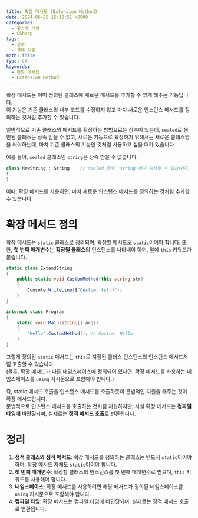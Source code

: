 ```yaml
---
title: 확장 메서드 (Extension Method)
date: 2024-06-25 15:18:51 +0900
categories:
  - 풀스택 개발
  - CSharp
tags:
  - 함수
  - 객체 지향
math: false
type: C#
keywords:
  - 확장 메서드
  - Extension Method
---
```


확장 메서드는 이미 정의된 클래스에 새로운 메서드를 추가할 수 있게 해주는 기능입니다.
<br>
이 기능은 기존 클래스의 내부 코드를 수정하지 않고 마치 새로운 인스턴스 메서드를 정의하는 것처럼 추가할 수 있습니다.

일반적으로 기존 클래스의 메서드를 확장하는 방법으로는 상속이 있는데, `sealed`로 봉인된 클래스는 상속 받을 수 없고, 새로운 기능으로 확장하기 위해서는 새로운 클래스명을 써야하는데, 마치 기존 클래스의 기능인 것처럼 사용하고 싶을 때가 있습니다.

예를 들어, `sealed` 클래스인 `string`은 상속 받을 수 없습니다.

```csharp
class NewString : String    // sealed 형식 'string'에서 파생될 수 없습니다.
{
}
```

이때, 확장 메서드를 사용하면, 마치 새로운 인스턴스 메서드를 정의하는 것처럼 추가할 수 있습니다.

# 확장 메서드 정의

확장 메서드는 <span class="important">`static` 클래스</span>로 정의되며, <span class="important">확장할 메서드도 `static`</span>이어야 합니다. 또한, <span class="important">**첫 번째 매개변수**는 **확장될 클래스**의 인스턴스를 나타내야 하며, 앞에 `this` 키워드</span>가 붙습니다.

```csharp
static class ExtendString
{
    public static void CustomMethod(this string str)
    {
        Console.WriteLine($"Custom: {str}");
    }
}

internal class Program
{
    static void Main(string[] args)
    {
        "Hello".CustomMethod(); // Custom: Hello
    }
}
```

그렇게 정의된 `static` 메서드는 `this`로 지정된 클래스 인스턴스의 인스턴스 메서드처럼 호출할 수 있습니다.
<br>
(물론, 확장 메서드가 다른 네임스페이스에 정의되어 있다면, 확장 메서드를 사용하는 네임스페이스를 `using` 지시문으로 포함해야 합니다.)

즉, <span class="font_highlight">static 메서드 호출을 인스턴스 메서드를 호출하듯이 문법적인 지원을 해주는 것</span>이 확장 메서드입니다.
<br>
문법적으로 인스턴스 메서드를 호출하는 것처럼 지원하지만, 사실 확장 메서드는 **컴파일 타임에 바인딩**되며, 실제로는 **정적 메서드 호출**로 변환됩니다.

# 정리

1. **정적 클래스와 정적 메서드**: 확장 메서드를 정의하는 클래스는 반드시 `static`이어야 하며, 확장 메서드 자체도 `static`이어야 합니다.
2. **첫 번째 매개변수**: 확장할 클래스의 인스턴스를 첫 번째 매개변수로 받으며, `this` 키워드를 사용해야 합니다.
3. **네임스페이스**: 확장 메서드를 사용하려면 해당 메서드가 정의된 네임스페이스를 `using` 지시문으로 포함해야 합니다.
4. **컴파일 타임**: 확장 메서드는 컴파일 타임에 바인딩되며, 실제로는 정적 메서드 호출로 변환됩니다.